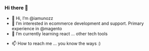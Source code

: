 ### Hi there 👋

- 👋 Hi, I’m @iamunozz
- 👀 I’m interested in ecommerce development and support. Primary experience in @magento
- 🌱 I’m currently learning react ... other tech tools
<!--- - 💞️ I’m looking to collaborate on ... --->
- 📫 How to reach me ... you know the ways :)

<!--
**iamunozz/iamunozz** is a ✨ _special_ ✨ repository because its `README.md` (this file) appears on your GitHub profile.

Here are some ideas to get you started:

- 🔭 I’m currently working on ...
- 🌱 I’m currently learning react
- 👯 I’m looking to collaborate on ...
- 🤔 I’m looking for help with ...
- 💬 Ask me about ...
- 📫 How to reach me: ...
- 😄 Pronouns: ...
- ⚡ Fun fact: ...
-->
